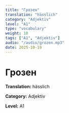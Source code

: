```yaml
---
title: "Грозен"
translation: "hässlich"
category: "Adjektiv"
level: "A1"
type: "vocabulary"
weight: 10
tags: ["A1", "Adjektiv"]
audio: "/audio/grozen.mp3"
date: 2025-10-19
---
```


# Грозен

**Translation:** hässlich

**Category:** Adjektiv

**Level:** A1

